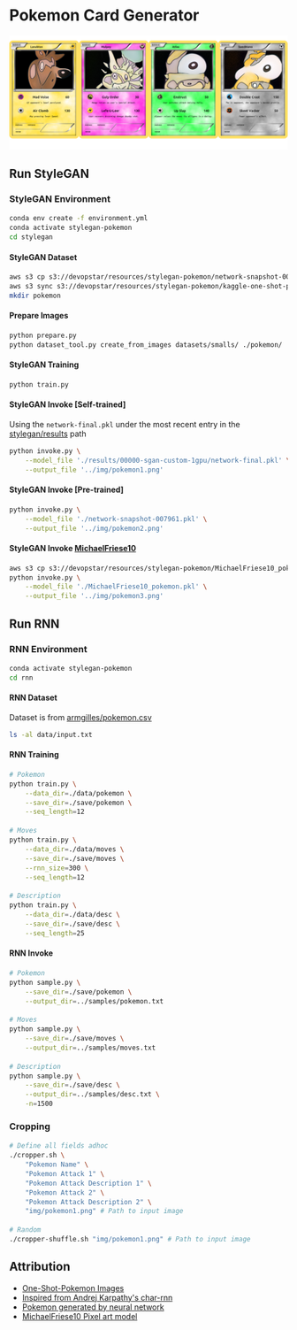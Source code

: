 # Pokemon Card Generator

![Example](samples/pokemon.png)

## Run StyleGAN

### StyleGAN Environment

```bash
conda env create -f environment.yml
conda activate stylegan-pokemon
cd stylegan
```

#### StyleGAN Dataset

```bash
aws s3 cp s3://devopstar/resources/stylegan-pokemon/network-snapshot-007961.pkl network-snapshot-007961.pkl
aws s3 sync s3://devopstar/resources/stylegan-pokemon/kaggle-one-shot-pokemon kaggle-one-shot-pokemon
mkdir pokemon
```

#### Prepare Images

```bash
python prepare.py
python dataset_tool.py create_from_images datasets/smalls/ ./pokemon/
```

#### StyleGAN Training

```bash
python train.py
```

#### StyleGAN Invoke [Self-trained]

Using the `network-final.pkl` under the most recent entry in the [stylegan/results](stylegan/results) path

```bash
python invoke.py \
    --model_file './results/00000-sgan-custom-1gpu/network-final.pkl' \
    --output_file '../img/pokemon1.png'
```

#### StyleGAN Invoke [Pre-trained]

```bash
python invoke.py \
    --model_file './network-snapshot-007961.pkl' \
    --output_file '../img/pokemon2.png'
```

#### StyleGAN Invoke [MichaelFriese10](https://twitter.com/MichaelFriese10/status/1127614400750346240)

```bash
aws s3 cp s3://devopstar/resources/stylegan-pokemon/MichaelFriese10_pokemon.pkl MichaelFriese10_pokemon.pkl
python invoke.py \
    --model_file './MichaelFriese10_pokemon.pkl' \
    --output_file '../img/pokemon3.png'
```

## Run RNN

### RNN Environment

```bash
conda activate stylegan-pokemon
cd rnn
```

#### RNN Dataset

Dataset is from [armgilles/pokemon.csv](https://gist.github.com/armgilles/194bcff35001e7eb53a2a8b441e8b2c6)

```bash
ls -al data/input.txt
```

#### RNN Training

```bash
# Pokemon
python train.py \
    --data_dir=./data/pokemon \
    --save_dir=./save/pokemon \
    --seq_length=12

# Moves
python train.py \
    --data_dir=./data/moves \
    --save_dir=./save/moves \
    --rnn_size=300 \
    --seq_length=12

# Description
python train.py \
    --data_dir=./data/desc \
    --save_dir=./save/desc \
    --seq_length=25
```

#### RNN Invoke

```bash
# Pokemon
python sample.py \
    --save_dir=./save/pokemon \
    --output_dir=../samples/pokemon.txt

# Moves
python sample.py \
    --save_dir=./save/moves \
    --output_dir=../samples/moves.txt

# Description
python sample.py \
    --save_dir=./save/desc \
    --output_dir=../samples/desc.txt \
    -n=1500
```

### Cropping

```bash
# Define all fields adhoc
./cropper.sh \
    "Pokemon Name" \
    "Pokemon Attack 1" \
    "Pokemon Attack Description 1" \
    "Pokemon Attack 2" \
    "Pokemon Attack Description 2" \
    "img/pokemon1.png" # Path to input image

# Random
./cropper-shuffle.sh "img/pokemon1.png" # Path to input image
```

## Attribution

* [One-Shot-Pokemon Images](https://www.kaggle.com/aaronyin/oneshotpokemon)
* [Inspired from Andrej Karpathy's char-rnn](https://github.com/karpathy/char-rnn)
* [Pokemon generated by neural network](https://aiweirdness.com/post/147834883707/pokemon-generated-by-neural-network)
* [MichaelFriese10 Pixel art model](https://twitter.com/MichaelFriese10/status/1127614400750346240)